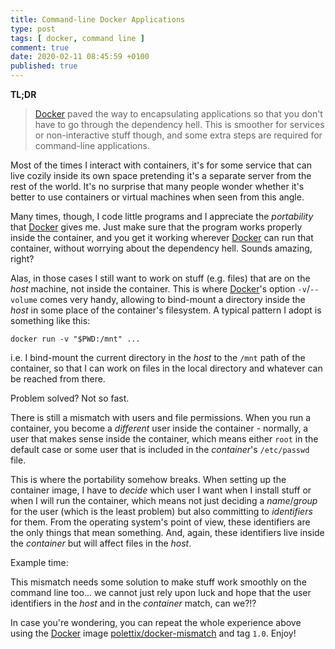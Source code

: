 ```yaml
---
title: Command-line Docker Applications
type: post
tags: [ docker, command line ]
comment: true
date: 2020-02-11 08:45:59 +0100
published: true
---
```


**TL;DR**

> [Docker][] paved the way to encapsulating applications so that you don't
> have to go through the dependency hell. This is smoother for services or
> non-interactive stuff though, and some extra steps are required for
> command-line applications.

Most of the times I interact with containers, it's for some service that can
live cozily inside its own space pretending it's a separate server from the
rest of the world. It's no surprise that many people wonder whether it's
better to use containers or virtual machines when seen from this angle.

Many times, though, I code little programs and I appreciate the
*portability* that [Docker][] gives me. Just make sure that the program
works properly inside the container, and you get it working wherever
[Docker][] can run that container, without worrying about the dependency
hell. Sounds amazing, right?

Alas, in those cases I still want to work on stuff (e.g. files) that are on
the *host* machine, not inside the container. This is where [Docker][]'s
option `-v`/`--volume` comes very handy, allowing to bind-mount a directory
inside the *host* in some place of the container's filesystem. A typical
pattern I adopt is something like this:

```shell
docker run -v "$PWD:/mnt" ...
```

i.e. I bind-mount the current directory in the *host* to the `/mnt` path of
the container, so that I can work on files in the local directory and
whatever can be reached from there.

Problem solved? Not so fast.

There is still a mismatch with users and file permissions. When you run a
container, you become a *different* user inside the container - normally, a
user that makes sense inside the container, which means either `root` in the
default case or some user that is included in the *container*'s
`/etc/passwd` file.

This is where the portability somehow breaks. When setting up the container
image, I have to *decide* which user I want when I install stuff or when I
will run the container, which means not just deciding a *name*/*group* for
the user (which is the least problem) but also committing to *identifiers*
for them. From the operating system's point of view, these identifiers are
the only things that mean something. And, again, these identifiers live
inside the *container* but will affect files in the *host*.

Example time:

<script id="asciicast-299430" src="https://asciinema.org/a/299430.js" async></script>

This mismatch needs some solution to make stuff work smoothly on the command
line too... we cannot just rely upon luck and hope that the user identifiers
in the *host* and in the *container* match, can we?!?

In case you're wondering, you can repeat the whole experience above using
the [Docker][] image [polettix/docker-mismatch][] and tag `1.0`. Enjoy!

[Docker]: https://www.docker.com/
[polettix/docker-mismatch]: https://hub.docker.com/repository/docker/polettix/docker-mismatch
